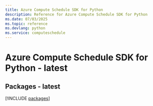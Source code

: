 ```yaml
---
title: Azure Compute Schedule SDK for Python
description: Reference for Azure Compute Schedule SDK for Python
ms.date: 07/03/2025
ms.topic: reference
ms.devlang: python
ms.service: computeschedule
---
```

# Azure Compute Schedule SDK for Python - latest
## Packages - latest
[!INCLUDE [packages](compute-schedule-index.md)]